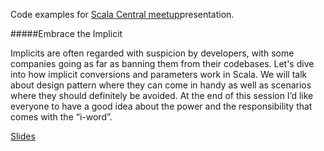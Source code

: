 Code examples for [Scala Central meetup](https://www.meetup.com/Scala-Central/events/248658340/)presentation.

#####Embrace the Implicit

Implicits are often regarded with suspicion by developers, with some companies going as far as banning them from their codebases. Let's dive into how implicit conversions and parameters work in Scala. We will talk about design pattern where they can come in handy as well as scenarios where they should definitely be avoided. At the end of this session I’d like everyone to have a good idea about the power and the responsibility that comes with the “i-word”.

[Slides](https://www.slideshare.net/AnnaBladzich/embrace-the-implicit) 

